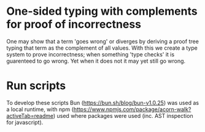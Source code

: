 # One-sided typing with complements for proof of incorrectness

One may show that a term 'goes wrong' or diverges by deriving a proof tree 
typing that term as the complement of all values. With this we create a type
system to prove incorrectness; when something 'type checks' it is guarenteed to
go wrong. Yet when it does not it may yet still go wrong. 

# Run scripts

To develop these scripts Bun (https://bun.sh/blog/bun-v1.0.25) was used as a 
local runtime, with npm (https://www.npmjs.com/package/acorn-walk?activeTab=readme)
used where packages were used (inc. AST inspection for javascript).